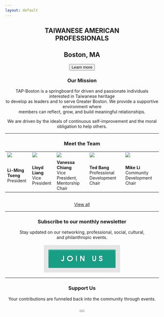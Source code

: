 ```yaml
---
layout: default
---
```


<center>
  <h2 class="organization">TAIWANESE AMERICAN<br/>PROFESSIONALS</h2>	
  <h2 class="location">Boston, MA</h2>
  <a href="{{ site.baseurl }}/about/overview"><button class="index-learn-more">Learn more</button></a>
</center>

<center>
  <h3><b>Our Mission</b></h3>
</center>

<p align="center">
TAP-Boston is a springboard for driven and passionate individuals interested in Taiwanese heritage<br/>
to develop as leaders and to serve Greater Boston. We provide a supportive environment where<br/>
members can reflect, grow, and build meaningful relationships.
</p>

<p align="center">
We are driven by the ideals of continuous self-improvement and the moral obligation to help others.
</p>

***

<center>
  <h3>Meet the Team</h3>
</center>

<table class="index-team">
  <tr>
    <td><a href="{{ site.baseurl }}/about/team/#team-li-ming-tseng"><img class="index-team" src="{{ site.baseurl }}/assets/images/team-images/team-li-ming-tseng.png"/></a></td>
    <td><a href="{{ site.baseurl }}/about/team/#team-lloyd-liang"><img class="index-team" src="{{ site.baseurl }}/assets/images/team-images/team-lloyd-liang.png"/></a></td>
    <td><a href="{{ site.baseurl }}/about/team/#team-vanessa-chiang"><img class="index-team" src="{{ site.baseurl }}/assets/images/team-images/team-vanessa-chiang.png"/></a></td>
    <td><a href="{{ site.baseurl }}/about/team/#team-ted-bang"><img class="index-team" src="{{ site.baseurl }}/assets/images/team-images/team-ted-bang.png"/></a></td>
    <td><a href="{{ site.baseurl }}/about/team/#team-mike-li"><img class="index-team" src="{{ site.baseurl }}/assets/images/team-images/team-mike-li.png"/></a></td>
  </tr>
  <tr>
    <td><b>Li-Ming Tseng</b><br/>President</td>
    <td><b>Lloyd Liang</b><br/>Vice President</td>
    <td><b>Vanessa Chiang</b><br/>Vice President, Mentorship Chair</td>
    <td><b>Ted Bang</b><br/>Professional Development Chair</td>
    <td><b>Mike Li</b><br/>Community Development Chair</td>
  </tr>
</table>
<br/>

<center>
  <a href="{{ site.baseurl }}/about/team">View all</a>
</center>

***

<center>
  <h3>Subscribe to our monthly newsletter</h3>
  Stay updated on our networking, professional, social, cultural,<br/>
  and philanthropic events.<br/><br/>
  <a href="#mailmunch-pop-121032" class="subscribeButton">
     <img src="/assets/images/join-us-button.png">
  </a>
</center>

***

<center>
  <h3>Support Us</h3>
  Your contributions are funneled back into the community through events.<br/><br/>
    <a href="https://www.paypal.me/tapbos">
      <button class="donate-button"></button>
    </a>
</center>
